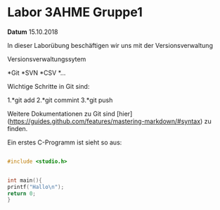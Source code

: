 # Labor 3AHME Gruppe1

**Datum** 15.10.2018

In dieser Laborübung
beschäftigen wir uns mit der Versionsverwaltung

Versionsverwaltungssytem

*Git
*SVN
*CSV
*...


Wichtige Schritte in Git sind:

1.*git add
2.*git commint
3.*git push

Weitere Dokumentationen zu Git sind [hier] (https://guides.github.com/features/mastering-markdown/#syntax) zu finden.

Ein erstes C-Programm ist sieht so aus:

```C

#include <studio.h>


int main(){
printf("Hallo\n");
return 0;
}

